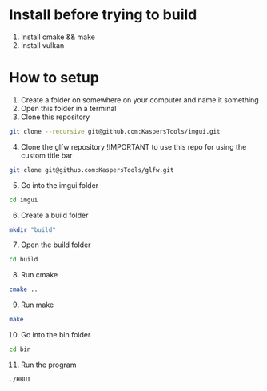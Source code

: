 Install before trying to build
===

1. Install cmake && make
2. Install vulkan

How to setup 
===

1. Create a folder on somewhere on your computer and name it something
2. Open this folder in a terminal
3. Clone this repository
```bash
git clone --recursive git@github.com:KaspersTools/imgui.git
```

4. Clone the glfw repository !IMPORTANT to use this repo for using the custom title bar

```bash
git clone git@github.com:KaspersTools/glfw.git
```

5. Go into the imgui folder
```bash
cd imgui
```

6. Create a build folder
```bash
mkdir "build"
```

7. Open the build folder
```bash
cd build
```

8. Run cmake
```bash
cmake ..
```

9. Run make
```bash
make
```

10. Go into the bin folder
```bash
cd bin
```

11. Run the program
```bash
./HBUI
```